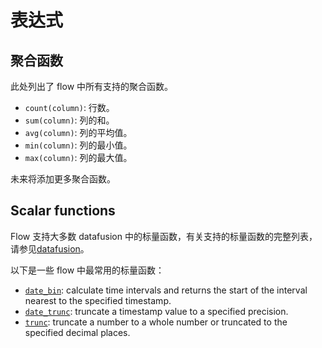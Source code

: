 # 表达式

## 聚合函数

此处列出了 flow 中所有支持的聚合函数。

- `count(column)`: 行数。
- `sum(column)`: 列的和。
- `avg(column)`: 列的平均值。
- `min(column)`: 列的最小值。
- `max(column)`: 列的最大值。

未来将添加更多聚合函数。

## Scalar functions

Flow 支持大多数 datafusion 中的标量函数，有关支持的标量函数的完整列表，请参见[datafusion](/reference/sql/functions/df-functions#scalar-functions)。

以下是一些 flow 中最常用的标量函数：

- [`date_bin`](/reference/sql/functions/df-functions#date-bin): calculate time intervals and returns the start of the interval nearest to the specified timestamp.
- [`date_trunc`](/reference/sql/functions/df-functions#date-trunc): truncate a timestamp value to a specified precision.
- [`trunc`](/reference/sql/functions/df-functions#trunc): truncate a number to a whole number or truncated to the specified decimal places.